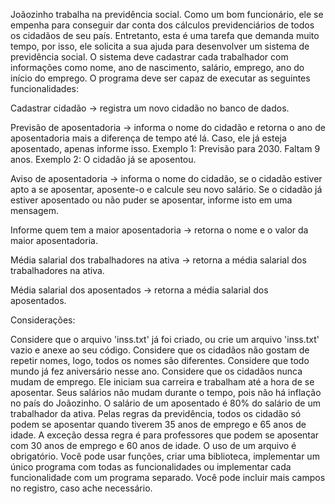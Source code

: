 Joãozinho trabalha na previdência social. Como um bom funcionário, ele se empenha para conseguir dar conta dos cálculos previdenciários de todos os cidadãos de seu país. Entretanto, esta é uma tarefa que demanda muito tempo, por isso, ele solicita a sua ajuda para desenvolver um sistema de previdência social. O sistema deve cadastrar cada trabalhador com informações como nome, ano de nascimento, salário, emprego, ano do início do emprego. O programa deve ser capaz de executar as seguintes funcionalidades: 
 
Cadastrar cidadão -> registra um novo cidadão no banco de dados. 

Previsão de aposentadoria -> informa o nome do cidadão e retorna o ano de aposentadoria mais a diferença de tempo até lá. Caso, ele já esteja aposentado, apenas informe isso. 
Exemplo 1: Previsão para 2030. Faltam 9 anos. 
Exemplo 2: O cidadão já se aposentou. 

Aviso de aposentadoria -> informa o nome do cidadão, se o cidadão estiver apto a se aposentar, aposente-o e calcule seu novo salário. Se o cidadão já estiver aposentado ou não puder se aposentar, informe isto em uma mensagem. 

Informe quem tem a maior aposentadoria -> retorna o nome e o valor da maior aposentadoria. 

Média salarial dos trabalhadores na ativa -> retorna a média salarial dos trabalhadores na ativa. 

Média salarial dos aposentados -> retorna a média salarial dos aposentados. 

Considerações: 
 
Considere que o arquivo 'inss.txt' já foi criado, ou crie um arquivo 'inss.txt' vazio e anexe ao seu código. 
Considere que os cidadãos não gostam de repetir nomes, logo, todos os nomes são diferentes. 
Considere que todo mundo já fez aniversário nesse ano. 
Considere que os cidadãos nunca mudam de emprego. Ele iniciam sua carreira e trabalham até a hora de se aposentar. Seus salários não mudam durante o tempo, pois não há inflação no país do Joãozinho. 
O salário de um aposentado é 80% do salário de um trabalhador da ativa. 
Pelas regras da previdência, todos os cidadão só podem se aposentar quando tiverem 35 anos de emprego e 65 anos de idade. A exceção dessa regra é para professores que podem se aposentar com 30 anos de emprego e 60 anos de idade. 
O uso de um arquivo é obrigatório. Você pode usar funções, criar uma biblioteca, implementar um único programa com todas as funcionalidades ou implementar cada funcionalidade com um programa separado. Você pode incluir mais campos no registro, caso ache necessário.
